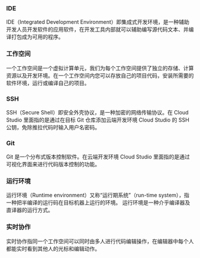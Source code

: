 ### IDE
IDE（Integrated Development Environment）即集成式开发环境，是一种辅助开发人员开发软件的应用软件，在开发工具内部就可以辅助编写源代码文本、并编译打包成为可用的程序。

### 工作空间
一个工作空间是一个虚拟计算单元，我们为每个工作空间提供了独立的存储、计算资源以及开发环境。在一个工作空间内您可以存放自己的项目代码，安装所需要的软件环境，运行或编译自己的项目。

### SSH
SSH（Secure Shell）即安全外壳协议，是一种加密的网络传输协议。在 Cloud Studio 里面指的是通过在目标 Git 仓库添加云端开发环境 Cloud Studio 的 SSH 公钥，免除推拉代码时输入用户名密码。

### Git
Git 是一个分布式版本控制软件。在云端开发环境 Cloud Studio 里面指的是通过可视化界面来进行代码版本控制的功能。

### 运行环境
运行环境（Runtime environment）又称“运行期系统”（run-time system），指一种把半编译的运行码在目标机器上运行的环境。 运行环境是一种介乎编译器及直译器的运行方式。

### 实时协作
实时协作指同一个工作空间可以同时由多人进行代码编辑操作，在编辑器中每个人都能实时看到其他人的光标和编辑动作。
